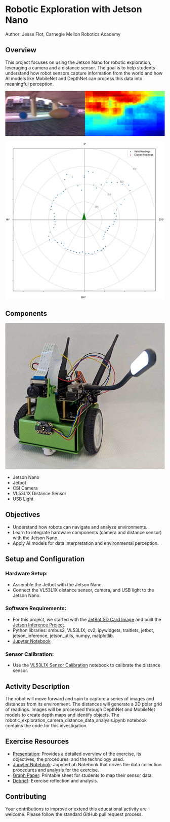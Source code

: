 # Robotic Exploration with Jetson Nano
Author: Jesse Flot, Carnegie Mellon Robotics Academy

## Overview
This project focuses on using the Jetson Nano for robotic exploration, leveraging a camera and a distance sensor. The goal is to help students understand how robot sensors capture information from the world and how AI models like MobileNet and DepthNet can process this data into meaningful perception.

![DepthNet Processing](depthnet.jpg)

![Distance Sensor Plot](2D_plot.png)

## Components
![Jetbot with CSI Camera and VL53L1X Distance Sensor](jetbot.jpg)

* Jetson Nano
* Jetbot
* CSI Camera
* VL53L1X Distance Sensor
* USB Light

## Objectives
* Understand how robots can navigate and analyze environments.
* Learn to integrate hardware components (camera and distance sensor) with the Jetson Nano.
* Apply AI models for data interpretation and environmental perception.

## Setup and Configuration
### Hardware Setup:
* Assemble the Jetbot with the Jetson Nano.
* Connect the VL53L1X distance sensor, camera, and USB light to the Jetson Nano.

### Software Requirements:
* For this project, we started with the [JetBot SD Card Image](https://jetbot.org/master/) and built the [Jetson Inference Project](https://github.com/dusty-nv/jetson-inference).
* Python libraries: smbus2, VL53L1X, cv2, ipywidgets, traitlets, jetbot, jetson_inference, jetson_utils, numpy, matplotlib.
* [Jupyter Notebook](robotic_exploration_camera_distance_data_analysis.ipynb)

### Sensor Calibration:
* Use the [VL53L1X Sensor Calibration](VL53L1X%20Sensor%20Calibration%20Test.ipynb) notebook to calibrate the distance sensor.

## Activity Description
The robot will move forward and spin to capture a series of images and distances from its environment.
The distances will generate a 2D polar grid of readings.
Images will be processed through DepthNet and MobileNet models to create depth maps and identify objects.
The robotic_exploration_camera_distance_data_analysis.ipynb notebook contains the code for this investigation.

## Exercise Resources
* [Presentation](Robotic%20Exploration%20-%20Distance%20and%20Analysis%20-%20Public.pptx): Provides a detailed overview of the exercise, its objectives, the procedures, and the technology used.
* [Jupyter Notebook](robotic_exploration_camera_distance_data_analysis.ipynb): JupyterLab Notebook that drives the data collection procedures and analysis for the exercise.
* [Graph Paper](Graph%20Paper.docx): Printable sheet for students to map their sensor data.
* [Debrief](Exercise%20Debrief.docx): Exercise reflection and analysis.

## Contributing
Your contributions to improve or extend this educational activity are welcome. Please follow the standard GitHub pull request process.

